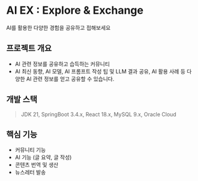 # AI EX : Explore & Exchange
AI를 활용한 다양한 경험을 공유하고 접해보세요

## 프로젝트 개요
- AI 관련 정보를 공유하고 습득하는 커뮤니티
- AI 최신 동향, AI 모델, AI 프롬프트 작성 팁 및 LLM 결과 공유, AI 활용 사례 등 다양한 AI 관련 정보를 얻고 공유할 수 있습니다.

## 개발 스택
> JDK 21, SpringBoot 3.4.x, React 18.x, MySQL 9.x, Oracle Cloud

## 핵심 기능
- 커뮤니티 기능
- AI 기능 (글 요약, 글 작성)
- 콘텐츠 번역 및 생산
- 뉴스레터 발송
